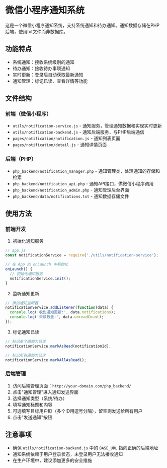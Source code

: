 # 微信小程序通知系统

这是一个微信小程序通知系统，支持系统通知和待办通知。通知数据存储在PHP后端，使用txt文件而非数据库。

## 功能特点

- 系统通知：接收系统级别的通知
- 待办通知：接收待办事项通知
- 实时更新：登录后自动获取最新通知
- 通知管理：标记已读、查看详情等功能

## 文件结构

### 前端（微信小程序）

- `utils/notification-service.js` - 通知服务，管理通知数据和实现实时更新
- `utils/notification-backend.js` - 通知后端服务，与PHP后端通信
- `pages/notification/notification.js` - 通知列表页面
- `pages/notification/detail.js` - 通知详情页面

### 后端（PHP）

- `php_backend/notification_manager.php` - 通知管理类，处理通知的存储和检索
- `php_backend/notification_api.php` - 通知API接口，供微信小程序调用
- `php_backend/notification_admin.php` - 通知管理后台界面
- `php_backend/data/notifications.txt` - 通知数据存储文件

## 使用方法

### 前端开发

1. 初始化通知服务

```javascript
// app.js
const notificationService = require('./utils/notification-service');

// 在 App 的 onLaunch 中初始化
onLaunch() {
  // 初始化通知服务
  notificationService.init();
}
```

2. 监听通知更新

```javascript
// 添加通知监听器
notificationService.addListener(function(data) {
  console.log('收到通知更新:', data.notifications);
  console.log('未读数量:', data.unreadCount);
});
```

3. 标记通知已读

```javascript
// 标记单个通知为已读
notificationService.markAsRead(notificationId);

// 标记所有通知为已读
notificationService.markAllAsRead();
```

### 后端管理

1. 访问后端管理页面：`http://your-domain.com/php_backend/`
2. 点击"通知管理"进入通知发送界面
3. 选择通知类型（系统/待办）
4. 填写通知标题和内容
5. 可选填写目标用户ID（多个ID用逗号分隔），留空则发送给所有用户
6. 点击"发送通知"按钮

## 注意事项

- 确保 `utils/notification-backend.js` 中的 `BASE_URL` 指向正确的后端地址
- 通知系统依赖于用户登录状态，未登录用户无法接收通知
- 在生产环境中，建议添加更多的安全措施 